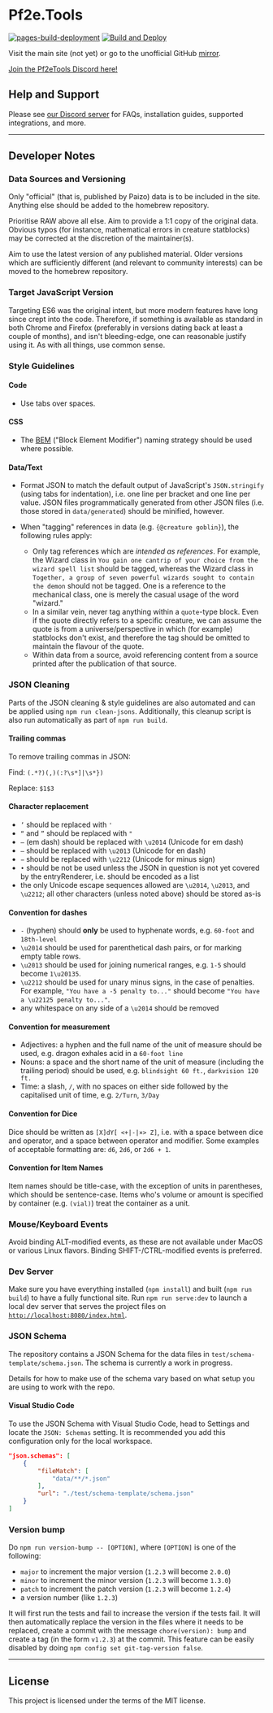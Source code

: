 # Pf2e.Tools

[![pages-build-deployment](https://github.com/Pf2eToolsOrg/Pf2eTools/actions/workflows/pages/pages-build-deployment/badge.svg)](https://github.com/Pf2eToolsOrg/Pf2eTools/actions/workflows/pages/pages-build-deployment) [![Build and Deploy](https://github.com/Pf2eToolsOrg/Pf2eTools/actions/workflows/main.yml/badge.svg)](https://github.com/Pf2eToolsOrg/Pf2eTools/actions/workflows/main.yml)

Visit the main site (not yet) or go to the unofficial GitHub [mirror](https://pf2etools.com).

[Join the Pf2eTools Discord here!](https://discord.gg/2hzNxErtVu)

## Help and Support

Please see [our Discord server](https://discord.gg/2hzNxErtVu) for FAQs, installation guides, supported integrations, and more.

---

## Developer Notes

### Data Sources and Versioning

Only "official" (that is, published by Paizo) data is to be included in the site. Anything else should be added to the homebrew repository.

Prioritise RAW above all else. Aim to provide a 1:1 copy of the original data. Obvious typos (for instance, mathematical errors in creature statblocks) may be corrected at the discretion of the maintainer(s).

Aim to use the latest version of any published material. Older versions which are sufficiently different (and relevant to community interests) can be moved to the homebrew repository.

### Target JavaScript Version

Targeting ES6 was the original intent, but more modern features have long since crept into the code. Therefore, if something is available as standard in both Chrome and Firefox (preferably in versions dating back at least a couple of months), and isn't bleeding-edge, one can reasonable justify using it. As with all things, use common sense.

### Style Guidelines

#### Code

- Use tabs over spaces.

#### CSS

- The [BEM](http://getbem.com/) ("Block Element Modifier") naming strategy should be used where possible.

#### Data/Text

- Format JSON to match the default output of JavaScript's `JSON.stringify` (using tabs for indentation), i.e. one line per bracket and one line per value. JSON files programmatically generated from other JSON files (i.e. those stored in `data/generated`) should be minified, however.

- When "tagging" references in data (e.g. `{@creature goblin}`), the following rules apply:
  - Only tag references which are _intended as references_. For example, the Wizard class in `You gain one cantrip of your choice from the wizard spell list` should be tagged, whereas the Wizard class in `Together, a group of seven powerful wizards sought to contain the demon` should not be tagged. One is a reference to the mechanical class, one is merely the casual usage of the word "wizard."
  - In a similar vein, never tag anything within a `quote`-type block. Even if the quote directly refers to a specific creature, we can assume the quote is from a universe/perspective in which (for example) statblocks don't exist, and therefore the tag should be omitted to maintain the flavour of the quote.
  - Within data from a source, avoid referencing content from a source printed after the publication of that source.

### JSON Cleaning

Parts of the JSON cleaning & style guidelines are also automated and can be applied using `npm run clean-jsons`. Additionally, this cleanup script is also run automatically as part of `npm run build`.

#### Trailing commas

To remove trailing commas in JSON:

Find: `(.*?)(,)(:?\s*]|\s*})`

Replace: `$1$3`

#### Character replacement

- `’` should be replaced with `'`
- `“` and `”` should be replaced with `"`
- `—` (em dash) should be replaced with `\u2014` (Unicode for em dash)
- `–` should be replaced with `\u2013` (Unicode for en dash)
- `−` should be replaced with `\u2212` (Unicode for minus sign)
- `•` should be not be used unless the JSON in question is not yet covered by the entryRenderer, i.e. should be encoded as a list
- the only Unicode escape sequences allowed are `\u2014`, `\u2013`, and `\u2212`; all other characters (unless noted above) should be stored as-is

#### Convention for dashes

- `-` (hyphen) should **only** be used to hyphenate words, e.g. `60-foot` and `18th-level`
- `\u2014` should be used for parenthetical dash pairs, or for marking empty table rows.
- `\u2013` should be used for joining numerical ranges, e.g. `1-5` should become `1\u20135`.
- `\u2212` should be used for unary minus signs, in the case of penalties. For example, `"You have a -5 penalty to..."` should become `"You have a \u22125 penalty to..."`.
- any whitespace on any side of a `\u2014` should be removed

#### Convention for measurement

- Adjectives: a hyphen and the full name of the unit of measure should be used, e.g. dragon exhales acid in a `60-foot line`
- Nouns: a space and the short name of the unit of measure (including the trailing period) should be used, e.g. `blindsight 60 ft.`, `darkvision 120 ft.`
- Time: a slash, `/`, with no spaces on either side followed by the capitalised unit of time, e.g. `2/Turn`, `3/Day`

#### Convention for Dice

Dice should be written as `[X]dY[ <+|-|×> Z]`, i.e. with a space between dice and operator, and a space between operator and modifier. Some examples of acceptable formatting are: `d6`, `2d6`, or `2d6 + 1`.

#### Convention for Item Names

Item names should be title-case, with the exception of units in parentheses, which should be sentence-case. Items who's volume or amount is specified by container (e.g. `(vial)`) treat the container as a unit.

### Mouse/Keyboard Events

Avoid binding ALT-modified events, as these are not available under MacOS or various Linux flavors. Binding SHIFT-/CTRL-modified events is preferred.

### Dev Server

Make sure you have everything installed (`npm install`) and built (`npm run build`) to have a fully functional site.
Run `npm run serve:dev` to launch a local dev server that serves the project files on [`http://localhost:8080/index.html`](http://localhost:8080/index.html).

### JSON Schema

The repository contains a JSON Schema for the data files in `test/schema-template/schema.json`. The schema is currently a work in progress.

Details for how to make use of the schema vary based on what setup you are using to work with the repo.

#### Visual Studio Code

To use the JSON Schema with Visual Studio Code, head to Settings and locate the `JSON: Schemas` setting. It is recommended you add this configuration only for the local workspace.

```json
"json.schemas": [
	{
		"fileMatch": [
			"data/**/*.json"
		],
		"url": "./test/schema-template/schema.json"
	}
]
```

### Version bump

Do `npm run version-bump -- [OPTION]`, where `[OPTION]` is one of the following:

- `major` to increment the major version (`1.2.3` will become `2.0.0`)
- `minor` to increment the minor version (`1.2.3` will become `1.3.0`)
- `patch` to increment the patch version (`1.2.3` will become `1.2.4`)
- a version number (like `1.2.3`)

It will first run the tests and fail to increase the version if the tests fail.
It will then automatically replace the version in the files where it needs to be replaced, create a commit with the message `chore(version): bump` and create a tag (in the form `v1.2.3`) at the commit.
This feature can be easily disabled by doing `npm config set git-tag-version false`.

---

## License

This project is licensed under the terms of the MIT license.
